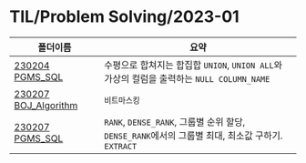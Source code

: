 # TIL/Problem Solving/2023-01

| 폴더이름                                                                                                          | 요약                                                                              |
| ------------------------------------------------------------------------------------------------------------- | ------------------------------------------------------------------------------- |
| [230204 PGMS_SQL](https://github.com/seho27060/TIL/tree/master/Problem-Sovling/2023-02/230204_SQL)            | 수평으로 합쳐지는 합집합 `UNION`, `UNION ALL`와 가상의 컬럼을 출력하는 `NULL COLUMN_NAME`             |
| [230207 BOJ_Algorithm](https://github.com/seho27060/TIL/tree/master/Problem-Sovling/2023-02/230207_Algorithm) | `비트마스킹`                                                                         |
| [230207 PGMS_SQL](https://github.com/seho27060/TIL/tree/master/Problem-Sovling/2023-02/230207_SQL)            | `RANK`, `DENSE_RANK`, 그룹별 순위 할당, `DENSE_RANK`에서의 그룹별 최대, 최소값 구하기.<br/>`EXTRACT` |
